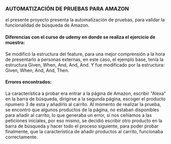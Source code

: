 ### AUTOMATIZACIÓN DE PRUEBAS PARA AMAZON

el presente proyecto presenta la automatización de pruebas, para validar  la funcionalidad de búsqueda de Amazon.
#### Diferencias con el curso de udemy en donde se realiza el ejercicio de muestra:
Se modificó la estructura del feature, para una mejor comprensión a la hora de presentarlo a personas externas, en este caso, el ejemplo base, tenía la estructura Given, When, And, And, And. Y fue modificado por la estructura: Given, When, And, And, Then. 

#### Errores encontrados:
La característica a probar era entrar a la página de Amazon, escribir "Alexa" en la barra de búsqueda, dirigirse a la segunda página, escoger el producto npumero 3 de esta y añadirlo al carrito.
Al momento de realizar la prueba, se encontró que algunos productos de la página, no estaban disponibles para añadir al carrito, lo que generaba un error, si nos ceñíamos a las peticiones iniciales, por eso mismo, se decidió escribir otro producto en la barra de búsqueda y hacer todo el proceso siguiente, para poder probar finalmente, que la característica de añadir productos al carrito, funcionaba correctamente.